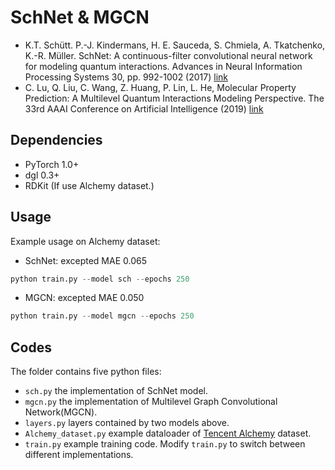 SchNet & MGCN
============
- K.T. Schütt. P.-J. Kindermans, H. E. Sauceda, S. Chmiela, A. Tkatchenko, K.-R. Müller.
SchNet: A continuous-filter convolutional neural network for modeling quantum interactions. Advances in Neural Information Processing Systems 30, pp. 992-1002 (2017) [link](http://papers.nips.cc/paper/6700-schnet-a-continuous-filter-convolutional-neural-network-for-modeling-quantum-interactions)
- C. Lu, Q. Liu, C. Wang, Z. Huang, P. Lin, L. He, Molecular Property Prediction: A Multilevel Quantum Interactions Modeling Perspective. The 33rd AAAI Conference on Artificial Intelligence (2019) [link](https://arxiv.org/abs/1906.11081)

Dependencies
------------
- PyTorch 1.0+
- dgl 0.3+
- RDKit (If use Alchemy dataset.)

Usage  
-----

Example usage on Alchemy dataset:

+ SchNet: excepted MAE 0.065
```py
python train.py --model sch --epochs 250
```

+ MGCN: excepted MAE 0.050
```py
python train.py --model mgcn --epochs 250
```

Codes
-----
The folder contains five python files:
- `sch.py` the implementation of SchNet model.
- `mgcn.py` the implementation of Multilevel Graph Convolutional Network(MGCN).
- `layers.py` layers contained by two models above.
- `Alchemy_dataset.py` example dataloader of [Tencent Alchemy](https://alchemy.tencent.com) dataset.
- `train.py` example training code.
Modify `train.py` to switch between different implementations.
